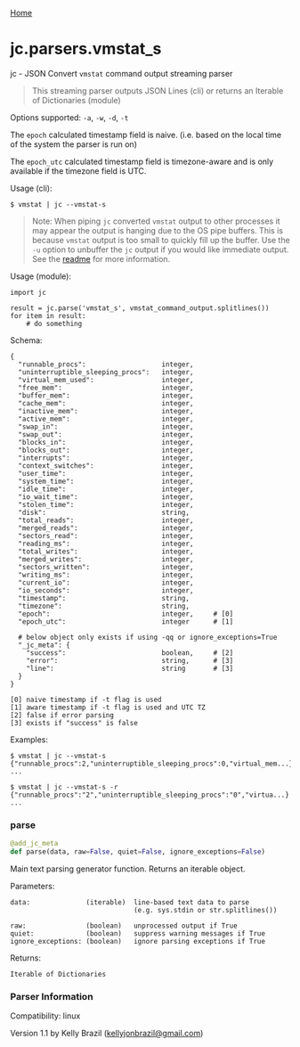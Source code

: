 [Home](https://kellyjonbrazil.github.io/jc/)
<a id="jc.parsers.vmstat_s"></a>

# jc.parsers.vmstat\_s

jc - JSON Convert `vmstat` command output streaming parser

> This streaming parser outputs JSON Lines (cli) or returns an Iterable of
> Dictionaries (module)

Options supported: `-a`, `-w`, `-d`, `-t`

The `epoch` calculated timestamp field is naive. (i.e. based on the local
time of the system the parser is run on)

The `epoch_utc` calculated timestamp field is timezone-aware and is only
available if the timezone field is UTC.

Usage (cli):

    $ vmstat | jc --vmstat-s

> Note: When piping `jc` converted `vmstat` output to other processes it may
> appear the output is hanging due to the OS pipe buffers. This is because
> `vmstat` output is too small to quickly fill up the buffer. Use the `-u`
> option to unbuffer the `jc` output if you would like immediate output. See
> the [readme](https://github.com/kellyjonbrazil/jc/tree/master#unbuffering-output)
> for more information.

Usage (module):

    import jc

    result = jc.parse('vmstat_s', vmstat_command_output.splitlines())
    for item in result:
        # do something

Schema:

    {
      "runnable_procs":                   integer,
      "uninterruptible_sleeping_procs":   integer,
      "virtual_mem_used":                 integer,
      "free_mem":                         integer,
      "buffer_mem":                       integer,
      "cache_mem":                        integer,
      "inactive_mem":                     integer,
      "active_mem":                       integer,
      "swap_in":                          integer,
      "swap_out":                         integer,
      "blocks_in":                        integer,
      "blocks_out":                       integer,
      "interrupts":                       integer,
      "context_switches":                 integer,
      "user_time":                        integer,
      "system_time":                      integer,
      "idle_time":                        integer,
      "io_wait_time":                     integer,
      "stolen_time":                      integer,
      "disk":                             string,
      "total_reads":                      integer,
      "merged_reads":                     integer,
      "sectors_read":                     integer,
      "reading_ms":                       integer,
      "total_writes":                     integer,
      "merged_writes":                    integer,
      "sectors_written":                  integer,
      "writing_ms":                       integer,
      "current_io":                       integer,
      "io_seconds":                       integer,
      "timestamp":                        string,
      "timezone":                         string,
      "epoch":                            integer,     # [0]
      "epoch_utc":                        integer      # [1]

      # below object only exists if using -qq or ignore_exceptions=True
      "_jc_meta": {
        "success":                        boolean,     # [2]
        "error":                          string,      # [3]
        "line":                           string       # [3]
      }
    }

    [0] naive timestamp if -t flag is used
    [1] aware timestamp if -t flag is used and UTC TZ
    [2] false if error parsing
    [3] exists if "success" is false

Examples:

    $ vmstat | jc --vmstat-s
    {"runnable_procs":2,"uninterruptible_sleeping_procs":0,"virtual_mem...}
    ...

    $ vmstat | jc --vmstat-s -r
    {"runnable_procs":"2","uninterruptible_sleeping_procs":"0","virtua...}
    ...

<a id="jc.parsers.vmstat_s.parse"></a>

### parse

```python
@add_jc_meta
def parse(data, raw=False, quiet=False, ignore_exceptions=False)
```

Main text parsing generator function. Returns an iterable object.

Parameters:

    data:              (iterable)  line-based text data to parse
                                   (e.g. sys.stdin or str.splitlines())

    raw:               (boolean)   unprocessed output if True
    quiet:             (boolean)   suppress warning messages if True
    ignore_exceptions: (boolean)   ignore parsing exceptions if True

Returns:

    Iterable of Dictionaries

### Parser Information
Compatibility:  linux

Version 1.1 by Kelly Brazil (kellyjonbrazil@gmail.com)
